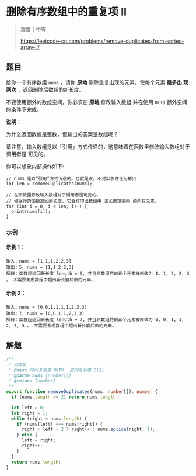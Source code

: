 # 删除有序数组中的重复项 II

> 难度：中等
>
> https://leetcode-cn.com/problems/remove-duplicates-from-sorted-array-ii/

## 题目

给你一个有序数组 `nums` ，请你 **原地** 删除重复出现的元素，使每个元素 **最多出
现两次** ，返回删除后数组的新长度。

不要使用额外的数组空间，你必须在 **原地** 修改输入数组 并在使用 `O(1)` 额外空间
的条件下完成。

**说明：**

为什么返回数值是整数，但输出的答案是数组呢？

请注意，输入数组是以「引用」方式传递的，这意味着在函数里修改输入数组对于调用者是
可见的。

你可以想象内部操作如下:

```
// nums 是以“引用”方式传递的。也就是说，不对实参做任何拷贝
int len = removeDuplicates(nums);

// 在函数里修改输入数组对于调用者是可见的。
// 根据你的函数返回的长度, 它会打印出数组中 该长度范围内 的所有元素。
for (int i = 0; i < len; i++) {
  print(nums[i]);
}
```

### 示例

#### 示例 1：

```
输入：nums = [1,1,1,2,2,3]
输出：5, nums = [1,1,2,2,3]
解释：函数应返回新长度 length = 5, 并且原数组的前五个元素被修改为 1, 1, 2, 2, 3 。 不需要考虑数组中超出新长度后面的元素。
```

#### 示例 2：

```
输入：nums = [0,0,1,1,1,1,2,3,3]
输出：7, nums = [0,0,1,1,2,3,3]
解释：函数应返回新长度 length = 7, 并且原数组的前五个元素被修改为 0, 0, 1, 1, 2, 3, 3 。 不需要考虑数组中超出新长度后面的元素。
```

## 解题

```typescript
/**
 * 双指针
 * @desc 时间复杂度 O(N)  空间复杂度 O(1)
 * @param nums {number[]}
 * @return {number}
 */
export function removeDuplicates(nums: number[]): number {
  if (nums.length <= 2) return nums.length;

  let left = 0;
  let right = 1;
  while (right < nums.length) {
    if (nums[left] === nums[right]) {
      right < left + 2 ? right++ : nums.splice(right, 1);
    } else {
      left = right;
      right++;
    }
  }
  return nums.length;
}
```
